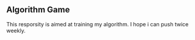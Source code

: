 ## Algorithm Game

This resporsity is aimed at training my algorithm. I hope i can push twice weekly.
